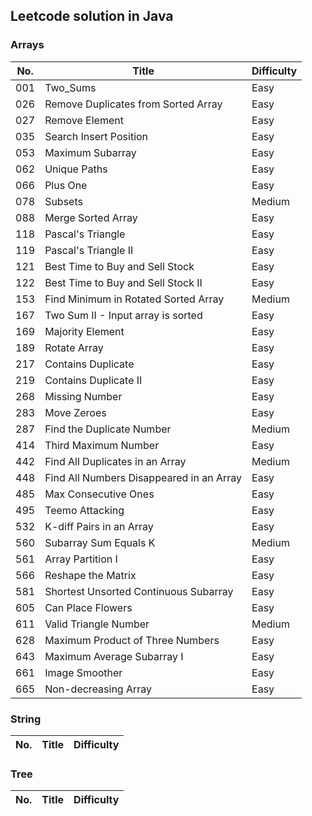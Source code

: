 ## Leetcode solution in Java  
### Arrays  
No.|Title|Difficulty  
---|-----|----------  
001|Two_Sums|Easy  
026|Remove Duplicates from Sorted Array|Easy  
027|Remove Element|Easy  
035|Search Insert Position|Easy  
053|Maximum Subarray|Easy  
062|Unique Paths|Easy  
066|Plus One|Easy  
078|Subsets|Medium  
088|Merge Sorted Array|Easy  
118|Pascal's Triangle|Easy  
119|Pascal's Triangle II|Easy  
121|Best Time to Buy and Sell Stock|Easy  
122|Best Time to Buy and Sell Stock II|Easy  
153|Find Minimum in Rotated Sorted Array|Medium  
167|Two Sum II - Input array is sorted|Easy  
169|Majority Element|Easy  
189|Rotate Array|Easy  
217|Contains Duplicate|Easy  
219|Contains Duplicate II|Easy  
268|Missing Number|Easy  
283|Move Zeroes|Easy  
287|Find the Duplicate Number|Medium  
414|Third Maximum Number|Easy  
442|Find All Duplicates in an Array|Medium  
448|Find All Numbers Disappeared in an Array|Easy  
485|Max Consecutive Ones|Easy  
495|Teemo Attacking|Easy  
532|K-diff Pairs in an Array|Easy  
560|Subarray Sum Equals K|Medium  
561|Array Partition I|Easy  
566|Reshape the Matrix|Easy  
581|Shortest Unsorted Continuous Subarray|Easy  
605|Can Place Flowers|Easy  
611|Valid Triangle Number|Medium  
628|Maximum Product of Three Numbers|Easy  
643|Maximum Average Subarray I|Easy  
661|Image Smoother|Easy  
665|Non-decreasing Array|Easy  
### String  
No.|Title|Difficulty  
---|-----|----------  
### Tree  
No.|Title|Difficulty  
---|-----|----------  
